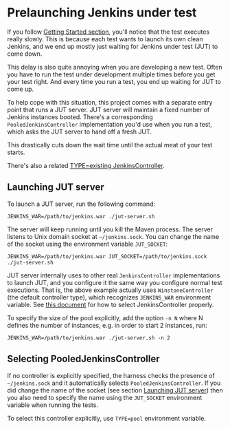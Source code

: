 # Prelaunching Jenkins under test

If you follow [Getting Started section](../README.md), you'll notice that the test executes really slowly.
This is because each test wants to launch its own clean Jenkins, and we end up mostly just waiting for Jenkins
under test (JUT) to come down.

This delay is also quite annoying when you are developing a new test. Often you have to run the test under development
multiple times before you get your test right. And every time you run a test, you end up waiting for JUT to come up.

To help cope with this situation, this project comes with a separate entry point that runs a JUT server.
JUT server will maintain a fixed number of Jenkins instances booted. There's a corresponding `PooledJenkinsController`
implementation you'd use when you run a test, which asks the JUT server to hand off a fresh JUT.

This drastically cuts down the wait time until the actual meat of your test starts.

There's also a related [TYPE=existing JenkinsController](CONTROLLER.md).

## Launching JUT server

To launch a JUT server, run the following command:

    JENKINS_WAR=/path/to/jenkins.war ./jut-server.sh

The server will keep running until you kill the Maven process. The server listens to
Unix domain socket at `~/jenkins.sock`. You can change the name of the socket using 
the environment variable `JUT_SOCKET`:

    JENKINS_WAR=/path/to/jenkins.war JUT_SOCKET=/path/to/jenkins.sock ./jut-server.sh

JUT server internally uses to other real `JenkinsController` implementations to launch JUT,
and you configure it the same way you configure normal test executions. That is, the above example
actually uses `WinstoneController` (the default controller type), which recognizes `JENKINS_WAR` environment
variable. See [this document](CONTROLLER.md) for how to select JenkinsController properly.

To specify the size of the pool explicitly, add the option `-n N` where N defines the number of instances, 
e.g. in order to start 2 instances, run: 

    JENKINS_WAR=/path/to/jenkins.war ./jut-server.sh -n 2

## Selecting PooledJenkinsController

If no controller is explicitly specified, the harness checks the presence of `~/jenkins.sock` and
it automatically selects `PooledJenkinsController`. If you did change the name of the socket (see section
[Launching JUT server](#launching-jut-server)) then you also need to specify the name using the 
`JUT_SOCKET` environment variable when running the tests.

To select this controller explicitly, use `TYPE=pool` environment variable.
